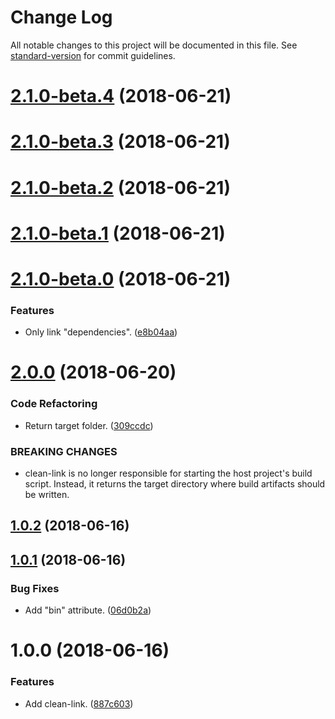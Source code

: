 # Change Log

All notable changes to this project will be documented in this file. See [standard-version](https://github.com/conventional-changelog/standard-version) for commit guidelines.

<a name="2.1.0-beta.4"></a>
# [2.1.0-beta.4](https://github.com/darkobits/clean-link/compare/v2.1.0-beta.3...v2.1.0-beta.4) (2018-06-21)



<a name="2.1.0-beta.3"></a>
# [2.1.0-beta.3](https://github.com/darkobits/clean-link/compare/v2.1.0-beta.2...v2.1.0-beta.3) (2018-06-21)



<a name="2.1.0-beta.2"></a>
# [2.1.0-beta.2](https://github.com/darkobits/clean-link/compare/v2.1.0-beta.1...v2.1.0-beta.2) (2018-06-21)



<a name="2.1.0-beta.1"></a>
# [2.1.0-beta.1](https://github.com/darkobits/clean-link/compare/v2.1.0-beta.0...v2.1.0-beta.1) (2018-06-21)



<a name="2.1.0-beta.0"></a>
# [2.1.0-beta.0](https://github.com/darkobits/clean-link/compare/v2.0.0...v2.1.0-beta.0) (2018-06-21)


### Features

* Only link "dependencies". ([e8b04aa](https://github.com/darkobits/clean-link/commit/e8b04aa))



<a name="2.0.0"></a>
# [2.0.0](https://github.com/darkobits/clean-link/compare/v1.0.2...v2.0.0) (2018-06-20)


### Code Refactoring

* Return target folder. ([309ccdc](https://github.com/darkobits/clean-link/commit/309ccdc))


### BREAKING CHANGES

* clean-link is no longer responsible for starting the host project's build script. Instead, it returns the target directory where build artifacts should be written.



<a name="1.0.2"></a>
## [1.0.2](https://github.com/darkobits/clean-link/compare/v1.0.1...v1.0.2) (2018-06-16)



<a name="1.0.1"></a>
## [1.0.1](https://github.com/darkobits/clean-link/compare/v1.0.0...v1.0.1) (2018-06-16)


### Bug Fixes

* Add "bin" attribute. ([06d0b2a](https://github.com/darkobits/clean-link/commit/06d0b2a))



<a name="1.0.0"></a>
# 1.0.0 (2018-06-16)


### Features

* Add clean-link. ([887c603](https://github.com/darkobits/clean-link/commit/887c603))
